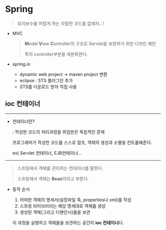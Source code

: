 # Spring

> 유지보수를 어렵게 하는 자잘한 코드를 없애자...!

* MVC

  > **M**odel **V**iew **C**ontroller의 구조로 Servlet을 보완하기 위한 디자인 패턴
  >
  > 특히 controller부분을 세분화한다.

* spring.io
  * dynamic web project -> maven project 변환
  * eclipse : STS 플러그인 추가
  * STS를 다운로드 받아 직접 사용

## ioc 컨테이너

---

* 컨테이너란?

  : 작성한 코드의 처리과정을 위임받은 독립적인 존재

    프로그래머가 작성한 코드를 스스로 참조, 객체의 생성과 소멸을 컨트롤해준다.

  ex) Servlet 컨테이너, EJB컨테이너...

---

> 스프링에서 객체를 관리하는 컨테이너를 말한다.
>
> 스프링에서 객체는 **Bean**이라고 부른다.

* 동작 순서

  1. 어떠한 객체의 명세서(설정파일 즉, properties나 xml)를 작성
  2. 스프링 라이브러리는 해당 명세대로 객체를 생성
  3. 생성된 객체(그리고 디펜던시)들을 보관

  이 과정을 실행하고 객체들을 보관하는 공간이 **ioc 컨테이너**다.

